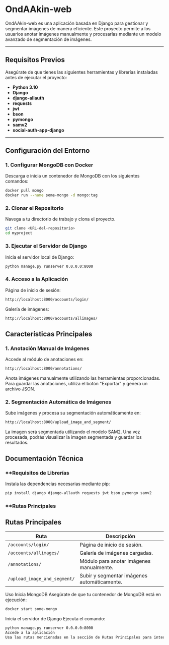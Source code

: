 # **OndAAkin-web**

OndAAkin-web es una aplicación basada en Django para gestionar y segmentar imágenes de manera eficiente. Este proyecto permite a los usuarios anotar imágenes manualmente y procesarlas mediante un modelo avanzado de segmentación de imágenes.

---

## **Requisitos Previos**

Asegúrate de que tienes las siguientes herramientas y librerías instaladas antes de ejecutar el proyecto:

- **Python 3.10**
- **Django**
- **django-allauth**
- **requests**
- **jwt**
- **bson**
- **pymongo**
- **samv2**
- **social-auth-app-django**

---

## **Configuración del Entorno**

### **1. Configurar MongoDB con Docker**  
Descarga e inicia un contenedor de MongoDB con los siguientes comandos:  

```bash
docker pull mongo
docker run --name some-mongo -d mongo:tag
```
### **2. Clonar el Repositorio**
Navega a tu directorio de trabajo y clona el proyecto.
```bash
git clone <URL-del-repositorio>
cd myproject
```
### **3. Ejecutar el Servidor de Django**
Inicia el servidor local de Django:
```bash
python manage.py runserver 0.0.0.0:8000
```
### **4. Acceso a la Aplicación**
Página de inicio de sesión:
```bash
http://localhost:8000/accounts/login/
```
Galería de imágenes:
```bash
http://localhost:8000/accounts/allimages/
```
## **Características Principales**
### **1. Anotación Manual de Imágenes**
Accede al módulo de anotaciones en:
```bash
http://localhost:8000/annotations/
```
Anota imágenes manualmente utilizando las herramientas proporcionadas.
Para guardar las anotaciones, utiliza el botón "Exportar" y genera un archivo JSON.
### **2. Segmentación Automática de Imágenes**
Sube imágenes y procesa su segmentación automáticamente en:
```bash
http://localhost:8000/upload_image_and_segment/
```
La imagen será segmentada utilizando el modelo SAM2.
Una vez procesada, podrás visualizar la imagen segmentada y guardar los resultados.
## **Documentación Técnica**
### **Requisitos de Librerías
Instala las dependencias necesarias mediante pip:
```bash
pip install django django-allauth requests jwt bson pymongo samv2
```
### **Rutas Principales
## **Rutas Principales**

| Ruta                          | Descripción                                 |
|-------------------------------|---------------------------------------------|
| `/accounts/login/`            | Página de inicio de sesión.                |
| `/accounts/allimages/`        | Galería de imágenes cargadas.              |
| `/annotations/`               | Módulo para anotar imágenes manualmente.   |
| `/upload_image_and_segment/`  | Subir y segmentar imágenes automáticamente. |

Uso
Inicia MongoDB
Asegúrate de que tu contenedor de MongoDB está en ejecución:
```bash
docker start some-mongo
```
Inicia el servidor de Django
Ejecuta el comando:
```bash
python manage.py runserver 0.0.0.0:8000
Accede a la aplicación
Usa las rutas mencionadas en la sección de Rutas Principales para interactuar con las funcionalidades.

